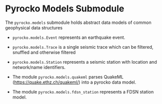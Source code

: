 # Pyrocko Models Submodule

The `pyrocko.models` submodule holds abstract data models of common geophysical data structures

* `pyrocko.models.Event` represents an earthquake event.
* `pyrocko.models.Trace` is a single seismic trace which can be filtered, snuffled and otherwise filtered
* `pyrocko.models.Station` represents a seismic station with location and network/name identifiers.

* The module `pyrocko.models.quakeml` parses QuakeML (https://quake.ethz.ch/quakeml/) into a pyrocko data model.
* The module `pyrocko.models.fdsn_station` represents a FDSN station model.
